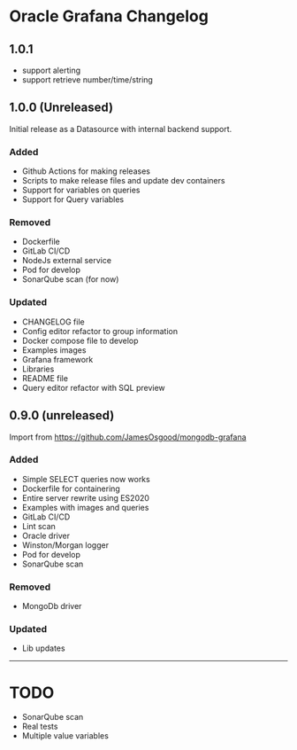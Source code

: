 # Oracle Grafana Changelog

## 1.0.1 
* support alerting
* support retrieve number/time/string

## 1.0.0 (Unreleased)

Initial release as a Datasource with internal backend support.

### Added
* Github Actions for making releases
* Scripts to make release files and update dev containers
* Support for variables on queries
* Support for Query variables

### Removed
* Dockerfile
* GitLab CI/CD
* NodeJs external service
* Pod for develop
* SonarQube scan (for now)

### Updated
* CHANGELOG file
* Config editor refactor to group information
* Docker compose file to develop
* Examples images
* Grafana framework
* Libraries
* README file
* Query editor refactor with SQL preview

## 0.9.0 (unreleased)

Import from https://github.com/JamesOsgood/mongodb-grafana

### Added
* Simple SELECT queries now works
* Dockerfile for containering
* Entire server rewrite using ES2020
* Examples with images and queries
* GitLab CI/CD
* Lint scan
* Oracle driver
* Winston/Morgan logger
* Pod for develop
* SonarQube scan

### Removed
* MongoDb driver

### Updated
* Lib updates

---
# TODO
* SonarQube scan
* Real tests
* Multiple value variables
